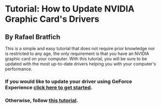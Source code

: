 Tutorial: How to Update NVIDIA Graphic Card's Drivers
=====
## By Rafael Bratfich

This is a simple and easy tutorial that does not require prior knowledge nor is restricted to any age, the only requirement is that you have an NVIDIA graphic card on your computer. With this tutorial, you will be sure to be updated with the most up-to-date drivers helping you with your computer's performance.

### If you would like to update your driver using GeForce Experience [click here to get started](https://github.com/brxtz/UpdateNVIDIA-Drivers/blob/main/DriverTutorial.md).
### Otherwise, follow [this tutorial](https://github.com/brxtz/UpdateNVIDIA-Drivers/blob/main/DriverTutorialNoGFE.md).
